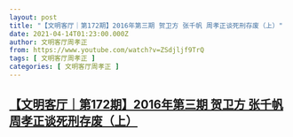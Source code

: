 ```yaml
---
layout: post
title: "【文明客厅｜第172期】2016年第三期 贺卫方 张千帆 周孝正谈死刑存废（上）"
date: 2021-04-14T01:23:00.000Z
author: 文明客厅周孝正
from: https://www.youtube.com/watch?v=ZSdjljf9TrQ
tags: [ 文明客厅周孝正 ]
categories: [ 文明客厅周孝正 ]
---
```

<!--1618363380000-->
[【文明客厅｜第172期】2016年第三期 贺卫方 张千帆 周孝正谈死刑存废（上）](https://www.youtube.com/watch?v=ZSdjljf9TrQ)
------

<div>

</div>
